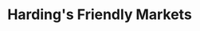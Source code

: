 ---
title: "Harding's Friendly Markets"
url: /three-oaks/hardings-friendly-markets/
shop: convenience
---